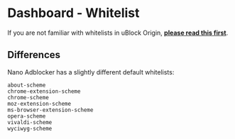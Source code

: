 # Dashboard - Whitelist

If you are not familiar with whitelists in uBlock Origin,
[**please read this first**](https://github.com/gorhill/uBlock/wiki/Dashboard:-Whitelist).

## Differences

Nano Adblocker has a slightly different default whitelists:

```
about-scheme
chrome-extension-scheme
chrome-scheme
moz-extension-scheme
ms-browser-extension-scheme
opera-scheme
vivaldi-scheme
wyciwyg-scheme
```

